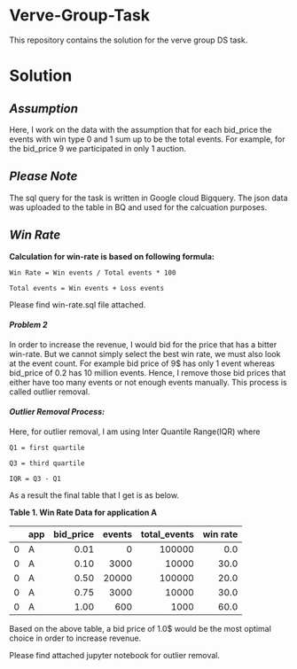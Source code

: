 # Verve-Group-Task
This repository contains the solution for the verve group DS task.

# Solution
## *Assumption*

Here, I work on the data with the assumption that for each bid_price the events with win type 0 and 1 sum up to be the total events. For example, for the bid_price 9 we participated in only 1 auction.

## *Please Note*

The sql query for the task is written in Google cloud Bigquery. The json data was uploaded to the table in BQ and used for the calcuation purposes.

## *Win Rate*
**Calculation for win-rate is based on following formula:**

```
Win Rate = Win events / Total events * 100
 
Total events = Win events + Loss events
```
Please find win-rate.sql file attached.


#### *Problem 2*

In order to increase the revenue, I would bid for the price that has a bitter win-rate. But we cannot simply select the best win rate, we must also look at the event count. For example bid price of 9$ has only 1 event whereas bid_price of 0.2 has 10 million events. Hence, I remove those bid prices that either have too many events or not enough events manually. This process is called outlier removal.

#### *Outlier Removal Process:*

Here, for outlier removal, I am using Inter Quantile Range(IQR) where

```
Q1 = first quartile

Q3 = third quartile

IQR = Q3 - Q1
```
As a result the final table that I get is as below.

**Table 1. Win Rate Data for application A**

|    | app   |   bid_price |   events |   total_events | win rate |
|---:|:------|------------:|---------:|---------------:|---------:|
|  0 | A     |        0.01 |        0 |         100000 |      0.0 |
|  0 | A     |        0.10 |     3000 |          10000 |     30.0 |
|  0 | A     |        0.50 |    20000 |         100000 |     20.0 |
|  0 | A     |        0.75 |     3000 |          10000 |     30.0 |
|  0 | A     |        1.00 |      600 |           1000 |     60.0 |

Based on the above table, a bid price of 1.0$ would be the most optimal choice in order to increase revenue.

Please find attached jupyter notebook for outlier removal.
